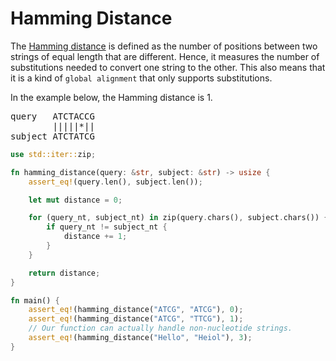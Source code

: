 # Hamming Distance
The [Hamming distance](https://en.wikipedia.org/wiki/Hamming_distance) is defined as the number of positions between two strings of equal length that are different. Hence, it measures the number of substitutions needed to convert one string to the other. This also means that it is a kind of `global alignment` that only supports substitutions.

In the example below, the Hamming distance is 1.
<pre>
query   ATCTACCG
        |||||*||
subject ATCTATCG
</pre>

```rust
use std::iter::zip;

fn hamming_distance(query: &str, subject: &str) -> usize {
    assert_eq!(query.len(), subject.len());

    let mut distance = 0;

    for (query_nt, subject_nt) in zip(query.chars(), subject.chars()) {
        if query_nt != subject_nt {
            distance += 1;
        }
    }

    return distance;
}

fn main() {
    assert_eq!(hamming_distance("ATCG", "ATCG"), 0);
    assert_eq!(hamming_distance("ATCG", "TTCG"), 1);
    // Our function can actually handle non-nucleotide strings.
    assert_eq!(hamming_distance("Hello", "Heiol"), 3);
}
```
